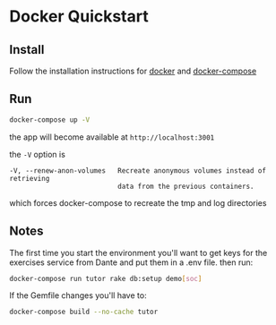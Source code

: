 
# Docker Quickstart

## Install

Follow the installation instructions for
[docker](https://docs.docker.com/install/) and
[docker-compose](https://docs.docker.com/compose/install/)

## Run

``` bash
docker-compose up -V
```

the app will become available at `http://localhost:3001`

the `-V` option is

```
-V, --renew-anon-volumes   Recreate anonymous volumes instead of retrieving
                           data from the previous containers.
```
which forces docker-compose to recreate the tmp and log directories

## Notes

The first time you start the environment you'll want to
get keys for the exercises service from Dante and put them in
a .env file. then run:

```bash
docker-compose run tutor rake db:setup demo[soc]
```

If the Gemfile changes you'll have to:

```bash
docker-compose build --no-cache tutor
```
